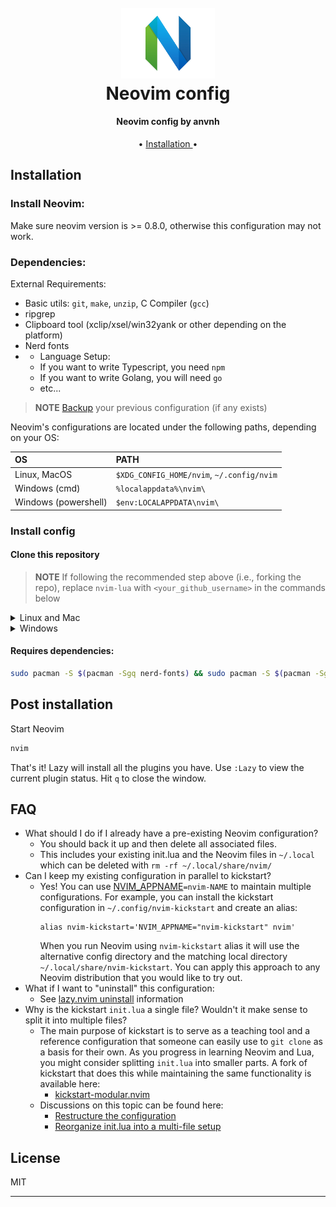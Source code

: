 <h1 align="center">
  <br>
  <a href=""><img src="/images/neovim.png" alt="Neovim" width="150"></a>
  <br>
	Neovim config
  <br>
</h1>

<h4 align="center">Neovim config by anvnh</h4>

<p align="center">
  • <a href="#installation"> Installation </a> •
</p>

## Installation
### Install Neovim:
Make sure neovim version is >= 0.8.0, otherwise this configuration may not work.

### Dependencies:
External Requirements:
- Basic utils: `git`, `make`, `unzip`, C Compiler (`gcc`)
- ripgrep
- Clipboard tool (xclip/xsel/win32yank or other depending on the platform)
- Nerd fonts
- - Language Setup:
  - If you want to write Typescript, you need `npm`
  - If you want to write Golang, you will need `go`
  - etc...


> **NOTE**
> [Backup](#FAQ) your previous configuration (if any exists)

Neovim's configurations are located under the following paths, depending on your OS:

| OS | PATH |
| :- | :--- |
| Linux, MacOS | `$XDG_CONFIG_HOME/nvim`, `~/.config/nvim` |
| Windows (cmd)| `%localappdata%\nvim\` |
| Windows (powershell)| `$env:LOCALAPPDATA\nvim\` |

### Install config
#### Clone this repository
> **NOTE**
> If following the recommended step above (i.e., forking the repo), replace
> `nvim-lua` with `<your_github_username>` in the commands below

<details><summary> Linux and Mac </summary>
```sh
git clone https://github.com/nvim-lua/kickstart.nvim.git "${XDG_CONFIG_HOME:-$HOME/.config}"/nvim
```
</details>
<details><summary> Windows </summary>
If you're using `cmd.exe`:
```
git clone https://github.com/nvim-lua/kickstart.nvim.git "%localappdata%\nvim"
```
If you're using `powershell.exe`
```
git clone https://github.com/nvim-lua/kickstart.nvim.git "${env:LOCALAPPDATA}\nvim"
```
</details>

#### Requires dependencies: 
```sh
sudo pacman -S $(pacman -Sgq nerd-fonts) && sudo pacman -S $(pacman -Sgq nodejs) && sudo pacman -S npm && sudo pacman -S unzip zip sxiv imagemagick
```

## Post installation
Start Neovim

```sh
nvim
```
That's it! Lazy will install all the plugins you have. Use `:Lazy` to view
the current plugin status. Hit `q` to close the window.

## FAQ

* What should I do if I already have a pre-existing Neovim configuration?
  * You should back it up and then delete all associated files.
  * This includes your existing init.lua and the Neovim files in `~/.local`
    which can be deleted with `rm -rf ~/.local/share/nvim/`
* Can I keep my existing configuration in parallel to kickstart?
  * Yes! You can use [NVIM_APPNAME](https://neovim.io/doc/user/starting.html#%24NVIM_APPNAME)`=nvim-NAME`
    to maintain multiple configurations. For example, you can install the kickstart
    configuration in `~/.config/nvim-kickstart` and create an alias:
    ```
    alias nvim-kickstart='NVIM_APPNAME="nvim-kickstart" nvim'
    ```
    When you run Neovim using `nvim-kickstart` alias it will use the alternative
    config directory and the matching local directory
    `~/.local/share/nvim-kickstart`. You can apply this approach to any Neovim
    distribution that you would like to try out.
* What if I want to "uninstall" this configuration:
  * See [lazy.nvim uninstall](https://lazy.folke.io/usage#-uninstalling) information
* Why is the kickstart `init.lua` a single file? Wouldn't it make sense to split it into multiple files?
  * The main purpose of kickstart is to serve as a teaching tool and a reference
    configuration that someone can easily use to `git clone` as a basis for their own.
    As you progress in learning Neovim and Lua, you might consider splitting `init.lua`
    into smaller parts. A fork of kickstart that does this while maintaining the
    same functionality is available here:
    * [kickstart-modular.nvim](https://github.com/dam9000/kickstart-modular.nvim)
  * Discussions on this topic can be found here:
    * [Restructure the configuration](https://github.com/nvim-lua/kickstart.nvim/issues/218)
    * [Reorganize init.lua into a multi-file setup](https://github.com/nvim-lua/kickstart.nvim/pull/473)

## License

MIT

---

